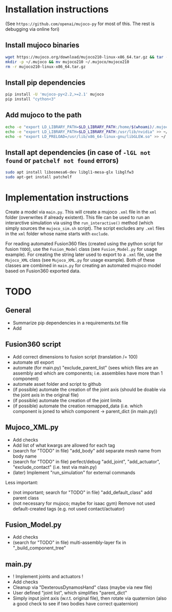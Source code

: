 # Installation instructions
(See `https://github.com/openai/mujoco-py` for most of this. The rest is debugging via online fori)

## Install mujoco binaries
```bash
wget https://mujoco.org/download/mujoco210-linux-x86_64.tar.gz && tar -xvzf mujoco210-linux-x86_64.tar.gz
mkdir -p ~/.mujoco && mv mujoco210 ~/.mujoco/mujoco210
rm -r mujoco210-linux-x86_64.tar.gz
```

## Install pip dependencies
```bash
pip install -U 'mujoco-py<2.2,>=2.1' mujoco
pip install "cython<3"
```

## Add mujoco to the path
```bash
echo -e "export LD_LIBRARY_PATH=$LD_LIBRARY_PATH:/home/$(whoami)/.mujoco/mujoco210/bin" >> ~/.bashrc
echo -e "export LD_LIBRARY_PATH=$LD_LIBRARY_PATH:/usr/lib/nvidia" >> ~/.bashrc
echo -e "export LD_PRELOAD=/usr/lib/x86_64-linux-gnu/libGLEW.so" >> ~/.bashrc
```

## Install apt dependencies (in case of `-lGL not found` or `patchelf not found` errors)
```bash
sudo apt install libosmesa6-dev libgl1-mesa-glx libglfw3
sudo apt-get install patchelf
```

# Implementation instructions
Create a model via `main.py`. This will create a mujoco `.xml` file in the `xml` folder (overwrites if already existent). This file can be used to run an interarctive simulation via using the `run_interactive()` method (which simply sources the `mujoco_sim.sh` script). The script excludes any `.xml` files in the `xml` folder whose name starts with `exclude`.

For reading automated Fusion360 files (created using the python script for fusion `TODO`), use the `Fusion_Model` class (see `Fusion_Model.py` for usage example). For creating the string later used to export to a `.xml` file, use the `Mujoco_XML` class (see `Mujoco_XML.py` for usage example). Both of these classes are combined in `main.py` for creating an automated mujoco model based on Fusion360 exported data.

# TODO
## General
- Summarize pip dependencies in a requirements.txt file
- Add 

## Fusion360 script
- Add correct dimensions to fusion script (translation /= 100)
- automate stl export
- automate (for main.py) "exclude_parent_list" (sees which files are an assembly and which are components; i.e. assemblies have more than 1 component)
- automate asset folder and script to github
- (if possible) automate the creation of the joint axis (should be doable via the joint axis in the original file)
- (if possible) automate the creation of the joint limits
- (if possible) automate the creation remapped_data (i.e. which component is joned to which component -> parent_dict (in main.py))

## Mujoco_XML.py
- Add checks
- Add list of what kwargs are allowed for each tag
- (search for "TODO" in file) "add_body" add separate mesh name from body name
- (search for "TODO" in file) perfect/debug "add_joint", "add_actuator", "exclude_contact" (i.e. test via main.py)
- (later) Implement "run_simulation" for external commands

Less important:
- (not important; search for "TODO" in file) "add_default_class" add parent class
- (not necessary for mujoco; maybe for isaac gym) Remove not used default-created tags (e.g. not used contact/actuator)

## Fusion_Model.py
- Add checks
- (search for "TODO" in file) multi-assembly-layer fix in "_build_component_tree"

## main.py
- ! Implement joints and actuators !
- Add checks
- Cleanup via "DexterousDynamosHand" class (maybe via new file)
- User defined "joint list", which simplifies "parent_dict"
- Simply input joint axis (w.r.t. original file), then rotate via quaternion (also a good check to see if two bodies have correct quaternion)

